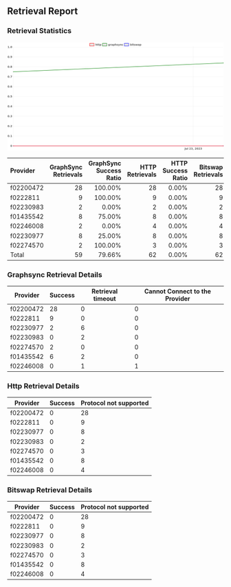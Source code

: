 ## Retrieval Report
### Retrieval Statistics
<img src="https://raw.githubusercontent.com/data-preservation-programs/filplus-checker-assets/main/filecoin-project/filecoin-plus-large-datasets/issues/1009/1690523348179.png"/>

| Provider  | GraphSync Retrievals | GraphSync Success Ratio | HTTP Retrievals | HTTP Success Ratio | Bitswap Retrievals | Bitswap Success Ratio |
| :-------- | -------------------: | ----------------------: | --------------: | -----------------: | -----------------: | --------------------: |
| f02200472 |                   28 |                 100.00% |              28 |              0.00% |                 28 |                 0.00% |
| f0222811  |                    9 |                 100.00% |               9 |              0.00% |                  9 |                 0.00% |
| f02230983 |                    2 |                   0.00% |               2 |              0.00% |                  2 |                 0.00% |
| f01435542 |                    8 |                  75.00% |               8 |              0.00% |                  8 |                 0.00% |
| f02246008 |                    2 |                   0.00% |               4 |              0.00% |                  4 |                 0.00% |
| f02230977 |                    8 |                  25.00% |               8 |              0.00% |                  8 |                 0.00% |
| f02274570 |                    2 |                 100.00% |               3 |              0.00% |                  3 |                 0.00% |
| Total     |                   59 |                  79.66% |              62 |              0.00% |                 62 |                 0.00% |

### Graphsync Retrieval Details
| Provider  | Success | Retrieval timeout | Cannot Connect to the Provider |
| --------- | ------- | ----------------- | ------------------------------ |
| f02200472 | 28      | 0                 | 0                              |
| f0222811  | 9       | 0                 | 0                              |
| f02230977 | 2       | 6                 | 0                              |
| f02230983 | 0       | 2                 | 0                              |
| f02274570 | 2       | 0                 | 0                              |
| f01435542 | 6       | 2                 | 0                              |
| f02246008 | 0       | 1                 | 1                              |

### Http Retrieval Details
| Provider  | Success | Protocol not supported |
| --------- | ------- | ---------------------- |
| f02200472 | 0       | 28                     |
| f0222811  | 0       | 9                      |
| f02230977 | 0       | 8                      |
| f02230983 | 0       | 2                      |
| f02274570 | 0       | 3                      |
| f01435542 | 0       | 8                      |
| f02246008 | 0       | 4                      |

### Bitswap Retrieval Details
| Provider  | Success | Protocol not supported |
| --------- | ------- | ---------------------- |
| f02200472 | 0       | 28                     |
| f0222811  | 0       | 9                      |
| f02230977 | 0       | 8                      |
| f02230983 | 0       | 2                      |
| f02274570 | 0       | 3                      |
| f01435542 | 0       | 8                      |
| f02246008 | 0       | 4                      |
